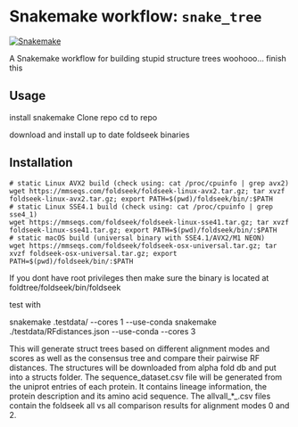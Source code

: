 # Snakemake workflow: `snake_tree`
[![Snakemake](https://img.shields.io/badge/snakemake-≥6.3.0-brightgreen.svg)](https://snakemake.github.io)

A Snakemake workflow for building stupid structure trees woohooo... finish this

## Usage

install snakemake
Clone repo
cd to repo 

download and install up to date foldseek binaries

## Installation

    # static Linux AVX2 build (check using: cat /proc/cpuinfo | grep avx2)
    wget https://mmseqs.com/foldseek/foldseek-linux-avx2.tar.gz; tar xvzf foldseek-linux-avx2.tar.gz; export PATH=$(pwd)/foldseek/bin/:$PATH
    # static Linux SSE4.1 build (check using: cat /proc/cpuinfo | grep sse4_1)
    wget https://mmseqs.com/foldseek/foldseek-linux-sse41.tar.gz; tar xvzf foldseek-linux-sse41.tar.gz; export PATH=$(pwd)/foldseek/bin/:$PATH
    # static macOS build (universal binary with SSE4.1/AVX2/M1 NEON)
    wget https://mmseqs.com/foldseek/foldseek-osx-universal.tar.gz; tar xvzf foldseek-osx-universal.tar.gz; export PATH=$(pwd)/foldseek/bin/:$PATH

If you dont have root privileges then make sure the binary is located at foldtree/foldseek/bin/foldseek

test with

snakemake .testdata/ --cores 1 --use-conda snakemake  ./testdata/RFdistances.json --use-conda --cores 3

This will generate struct trees based on different alignment modes and scores as well as the consensus tree and compare their pairwise RF distances. The structures will be downloaded from alpha fold db and put into a structs folder. The sequence_dataset.csv file will be generated from the uniprot entries of each protein. It contains lineage information, the protein description and its amino acid sequence. The allvall_*_.csv files contain the foldseek all vs all comparison results for alignment modes 0 and 2. 

